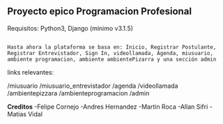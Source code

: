 

## Proyecto epico Programacion Profesional

  
Requisitos: Python3, Django (minimo v3.1.5)
```

Hasta ahora la plataforma se basa en: Inicio, Registrar Postulante, Registrar Entrevistador, Sign In, videollamada, Agenda, miusuario, ambiente programacion, ambiente ambientePizarra y una sección admin

```

links relevantes:
 
/miusuario
/miusuario_entrevistador
/agenda
/videollamada
/ambientepizzara
/ambienteprogramacion
/admin

**Creditos**
-Felipe Cornejo
-Andres Hernandez
-Martin Roca
-Allan Sifri
-Matias Vidal
